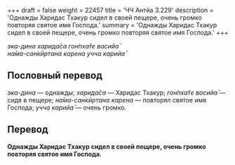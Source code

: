 +++
draft = false
weight = 22457
title = 'ЧЧ Антйа 3.229'
description = 'Однажды Харидас Тхакур сидел в своей пещере, очень громко повторяя святое имя Господа.'
summary = 'Однажды Харидас Тхакур сидел в своей пещере, очень громко повторяя святое имя Господа.'
+++

_эка-дина харида̄са гон̇пха̄те васийа̄  
на̄ма-сан̇кӣртана карена учча карийа̄_

## Пословный перевод

_эка_\-_дина_ — однажды; _харида̄са_ — Харидас Тхакур; _гон̇пха̄те_ _васийа̄_ — сидя в пещере; _на̄ма_\-_сан̇кӣртана_ _карена_ — повторял святое имя Господа; _учча_ _карийа̄_ — очень громко.

## Перевод

**Однажды Харидас Тхакур сидел в своей пещере, очень громко повторяя святое имя Господа.**
